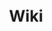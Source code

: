 ---
title: Wiki
parent: resources
order: 3
external_link: /wiki
sitemap:
  priority: 1
  changefreq: 'weekly'
---